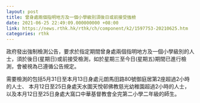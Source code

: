 ```yaml
---
layout: post
title: 曾身處兩個指明地方及一個小學級別須後日或前接受強檢
date: 2021-06-25 22:49:09.000000000 +08:00
link: https://news.rthk.hk/rthk/ch/component/k2/1597753-20210625.htm
categories: rthk
---
```


政府發出強制檢測公告，要求於指定期間曾身處兩個指明地方及一個小學級別的人士，須於後日(星期日)或前接受檢測，如於星期三至今日(星期五)期間已進行檢測，會被視為已遵循公告規定。

需要檢測的包括5月31日至本月13日身處元朗馬田路80號御庭居第2座超過2小時的人士、 本月12日至25日身處天水圍天悅邨佛教慈光幼稚園超過2小時的人士，以及本月12日至25日身處大窩口中華基督教會全完第二小學二年級的師生。
